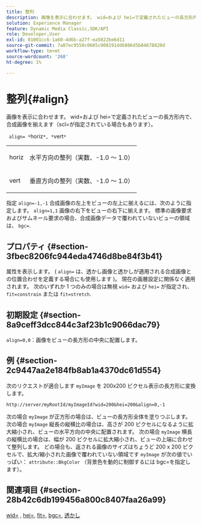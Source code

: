 ```yaml
---
title: 整列
description: 画像を表示に合わせます。 wid=および hei=で定義されたビューの長方形内で、合成画像を揃えます（scl=が指定されている場合もあります）。
solution: Experience Manager
feature: Dynamic Media Classic,SDK/API
role: Developer,User
exl-id: 01001cc6-1a60-4d6b-a27f-ea5822be6d11
source-git-commit: 7a07ec9550c0685c908191dd6806d5b84678820d
workflow-type: tm+mt
source-wordcount: '268'
ht-degree: 1%

---
```


# 整列{#align}

画像を表示に合わせます。 wid=および hei=で定義されたビューの長方形内で、合成画像を揃えます（scl=が指定されている場合もあります）。

` align= *`horiz`*, *`vert`*`

<table id="simpletable_4CB26F72A56D4515B767C303F8E8A1CF"> 
 <tr class="strow"> 
  <td class="stentry"> <p> <span class="codeph"> <span class="varname"> horiz </span> </span> </p> </td> 
  <td class="stentry"> <p>水平方向の整列（実数、-1.0 ～ 1.0） </p> </td> 
 </tr> 
 <tr class="strow"> 
  <td class="stentry"> <p> <span class="codeph"> <span class="varname"> vert </span> </span> </p> </td> 
  <td class="stentry"> <p>垂直方向の整列（実数、-1.0 ～ 1.0） </p> </td> 
 </tr> 
</table>

指定 `align=-1,-1` 合成画像の左上をビューの左上に揃えるには、次のように指定します。 `align=1,1` 画像の右下をビューの右下に揃えます。 標準の画像要求およびサムネール要求の場合、合成画像データで覆われていないビューの領域は、 `bgc=`.

## プロパティ {#section-3fbec8206fc944eda4746d8be84f3b41}

属性を表示します。 ( `align=` は、透かし画像と透かしが適用される合成画像との位置合わせを定義する場合にも使用します )。 現在の画層設定に関係なく適用されます。 次のいずれか 1 つのみの場合は無視 `wid=` および `hei=` が指定され、 `fit=constrain` または `fit=stretch`.

## 初期設定 {#section-8a9ceff3dcc844c3af23b1c9066dac79}

`align=0,0`：画像をビューの長方形の中央に配置します。

## 例 {#section-2c9447aa2e184fb8ab1a4370dc61d554}

次のリクエストが適合します `myImage` を 200x200 ピクセル表示の長方形に変換します。

`http://server/myRootId/myImageId?wid=200&hei=200&align=0,-1`

次の場合 `myImage` が正方形の場合は、ビューの長方形全体を塗りつぶします。 次の場合 `myImage` 縦長の縦横比の場合は、高さが 200 ピクセルになるように拡大縮小され、ビューの水平方向の中央に配置されます。 次の場合 `myImage` 横長の縦横比の場合は、幅が 200 ピクセルに拡大縮小され、ビューの上端に合わせて整列します。 どの場合も、返される画像のサイズはちょうど 200 x 200 ピクセルで、拡大/縮小された画像で覆われていない領域です `myImage` が次の値でいっぱい： `attribute::BkgColor` （背景色を動的に制御するには bgc=を指定します）。

## 関連項目 {#section-28b42c6db199456a800c8407faa26a99}

[wid=](../../../../../is-api/http-ref/image-serving-api-ref/c-http-protocol-reference/c-command-reference/r-is-http-wid.md#reference-bfeadcb67bf4485f851eb21345527e47) , [hei=](../../../../../is-api/http-ref/image-serving-api-ref/c-http-protocol-reference/c-command-reference/r-is-http-hei.md#reference-6d6f556ccc0e4b98a815e8a5c1944a96), [fit=](../../../../../is-api/http-ref/image-serving-api-ref/c-http-protocol-reference/c-command-reference/r-fit.md#reference-f11bff6d93d143d6b135de3a923bc989), [bgc=](../../../../../is-api/http-ref/image-serving-api-ref/c-http-protocol-reference/c-command-reference/r-bgc.md#reference-53376175f617446fbe5c69120f834b88), [透かし](../../../../../is-api/http-ref/image-serving-api-ref/c-http-protocol-reference/c-syntax-and-features/r-watermarks.md#reference-35d2c3a2c98349b792921c6cb8e73832)
